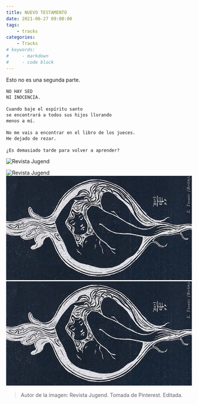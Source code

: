 ```yaml
---
title: NUEVO TESTAMENTO
date: 2021-06-27 09:00:00
tags:
    - tracks
categories:
    - Tracks
# keywords:
#     - markdown
#     - code block
---
```



Esto no es una segunda parte.

```
NO HAY SED
NI INOCENCIA.

Cuando baje el espíritu santo
se encontrará a todos sus hijos llorando
menos a mí.

No me vais a encontrar en el libro de los jueces.
He dejado de rezar.

¿Es demasiado tarde para volver a aprender?
```


![Revista Jugend](/images/Jugend.png)

![Revista Jugend](../images/Jugend.png)
![Revista Jugend](static/images/Jugend.png)
![Revista Jugend](/resources/images/Jugend.png)



> Autor de la imagen: Revista Jugend. Tomada de Pinterest. Editada.

